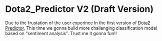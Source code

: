 # Dota2_Predictor V2 (Draft Version)

Due to the frustation of the user experince in the first version of <a target="_blank" href="https://github.com/Elstargo00/Dota2_Predictor">Dota2 Predictor<a>, 
This time we gonna build more challenging classification model based on "sentiment analysis". Trust me it gonna fun!!
  

